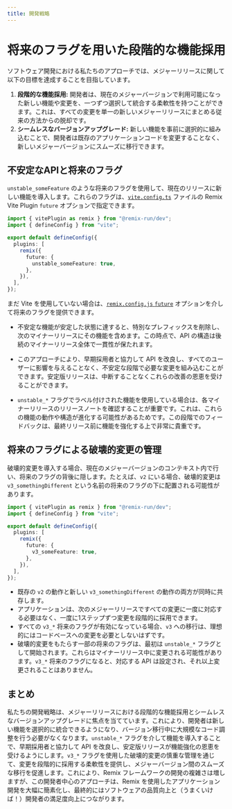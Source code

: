 ```yaml
---
title: 開発戦略
---
```


# 将来のフラグを用いた段階的な機能採用

ソフトウェア開発における私たちのアプローチでは、メジャーリリースに関して以下の目標を達成することを目指しています。

1. **段階的な機能採用:** 開発者は、現在のメジャーバージョンで利用可能になった新しい機能や変更を、一つずつ選択して統合する柔軟性を持つことができます。これは、すべての変更を単一の新しいメジャーリリースにまとめる従来の方法からの脱却です。
2. **シームレスなバージョンアップグレード:** 新しい機能を事前に選択的に組み込むことで、開発者は既存のアプリケーションコードを変更することなく、新しいメジャーバージョンにスムーズに移行できます。

## 不安定なAPIと将来のフラグ

`unstable_someFeature` のような将来のフラグを使用して、現在のリリースに新しい機能を導入します。これらのフラグは、[`vite.config.ts`][vite-config-future] ファイルの Remix Vite Plugin `future` オプションで指定できます。

```ts filename=vite.config.ts lines=[7-9]
import { vitePlugin as remix } from "@remix-run/dev";
import { defineConfig } from "vite";

export default defineConfig({
  plugins: [
    remix({
      future: {
        unstable_someFeature: true,
      },
    }),
  ],
});
```

<docs-info>まだ Vite を使用していない場合は、[`remix.config.js` `future`][remix-config-future] オプションを介して将来のフラグを提供できます。</docs-info>

- 不安定な機能が安定した状態に達すると、特別なプレフィックスを削除し、次のマイナーリリースにその機能を含めます。この時点で、API の構造は後続のマイナーリリース全体で一貫性が保たれます。

- このアプローチにより、早期採用者と協力して API を改良し、すべてのユーザーに影響を与えることなく、不安定な段階で必要な変更を組み込むことができます。安定版リリースは、中断することなくこれらの改善の恩恵を受けることができます。

- `unstable_*` フラグでラベル付けされた機能を使用している場合は、各マイナーリリースのリリースノートを確認することが重要です。これは、これらの機能の動作や構造が進化する可能性があるためです。この段階でのフィードバックは、最終リリース前に機能を強化する上で非常に貴重です。

## 将来のフラグによる破壊的変更の管理

破壊的変更を導入する場合、現在のメジャーバージョンのコンテキスト内で行い、将来のフラグの背後に隠します。たとえば、`v2` にいる場合、破壊的変更は `v3_somethingDifferent` という名前の将来のフラグの下に配置される可能性があります。

```ts filename=vite.config.ts lines=[7-9]
import { vitePlugin as remix } from "@remix-run/dev";
import { defineConfig } from "vite";

export default defineConfig({
  plugins: [
    remix({
      future: {
        v3_someFeature: true,
      },
    }),
  ],
});
```

- 既存の `v2` の動作と新しい `v3_somethingDifferent` の動作の両方が同時に共存します。
- アプリケーションは、次のメジャーリリースですべての変更に一度に対応する必要はなく、一度に1ステップずつ変更を段階的に採用できます。
- すべての `v3_*` 将来のフラグが有効になっている場合、`v3` への移行は、理想的にはコードベースへの変更を必要としないはずです。
- 破壊的変更をもたらす一部の将来のフラグは、最初は `unstable_*` フラグとして開始されます。これらはマイナーリリース中に変更される可能性があります。`v3_*` 将来のフラグになると、対応する API は設定され、それ以上変更されることはありません。

## まとめ

私たちの開発戦略は、メジャーリリースにおける段階的な機能採用とシームレスなバージョンアップグレードに焦点を当てています。これにより、開発者は新しい機能を選択的に統合できるようになり、バージョン移行中に大規模なコード調整を行う必要がなくなります。`unstable_*` フラグを介して機能を導入することで、早期採用者と協力して API を改良し、安定版リリースが機能強化の恩恵を受けるようにします。`v3_*` フラグを使用した破壊的変更の慎重な管理を通じて、変更を段階的に採用する柔軟性を提供し、メジャーバージョン間のスムーズな移行を促進します。これにより、Remix フレームワークの開発の複雑さは増しますが、この開発者中心のアプローチは、Remix を使用したアプリケーション開発を大幅に簡素化し、最終的にはソフトウェアの品質向上と（うまくいけば！）開発者の満足度向上につながります。

[vite-config-future]: ../file-conventions/vite-config#future
[remix-config-future]: ../file-conventions/remix-config#future
